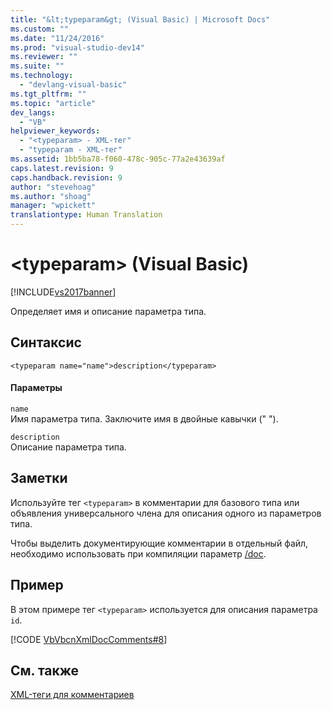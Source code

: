 ```yaml
---
title: "&lt;typeparam&gt; (Visual Basic) | Microsoft Docs"
ms.custom: ""
ms.date: "11/24/2016"
ms.prod: "visual-studio-dev14"
ms.reviewer: ""
ms.suite: ""
ms.technology: 
  - "devlang-visual-basic"
ms.tgt_pltfrm: ""
ms.topic: "article"
dev_langs: 
  - "VB"
helpviewer_keywords: 
  - "<typeparam> - XML-тег"
  - "typeparam - XML-тег"
ms.assetid: 1bb5ba78-f060-478c-905c-77a2e43639af
caps.latest.revision: 9
caps.handback.revision: 9
author: "stevehoag"
ms.author: "shoag"
manager: "wpickett"
translationtype: Human Translation
---
```

# &lt;typeparam&gt; (Visual Basic)
[!INCLUDE[vs2017banner](../../../csharp/includes/vs2017banner.md)]

Определяет имя и описание параметра типа.  
  
## Синтаксис  
  
```  
<typeparam name="name">description</typeparam>  
```  
  
#### Параметры  
 `name`  
 Имя параметра типа.  Заключите имя в двойные кавычки \(" "\).  
  
 `description`  
 Описание параметра типа.  
  
## Заметки  
 Используйте тег `<typeparam>` в комментарии для базового типа или объявления универсального члена для описания одного из параметров типа.  
  
 Чтобы выделить документирующие комментарии в отдельный файл, необходимо использовать при компиляции параметр [\/doc](../../../visual-basic/reference/command-line-compiler/doc.md).  
  
## Пример  
 В этом примере тег `<typeparam>` используется для описания параметра `id`.  
  
 [!CODE [VbVbcnXmlDocComments#8](../CodeSnippet/VS_Snippets_VBCSharp/VbVbcnXmlDocComments#8)]  
  
## См. также  
 [XML\-теги для комментариев](../../../visual-basic/language-reference/xmldoc/recommended-xml-tags-for-documentation-comments.md)